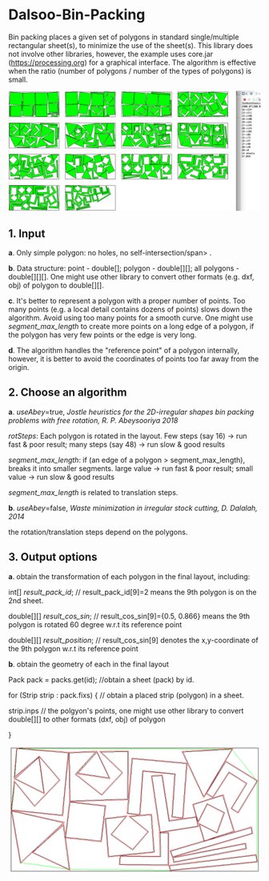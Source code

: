 # Dalsoo-Bin-Packing
Bin packing places a given set of polygons in standard single/multiple rectangular sheet(s), to minimize the use of the sheet(s).
 This library does not involve other libraries, however, the example uses core.jar (https://processing.org) for a graphical interface.
 The algorithm is effective when the ratio  (number of polygons / number of the types of polygons) is small.


![alt text](multiple.png "Description goes here")


## 1. Input 

**a**. Only simple polygon: no holes, <span style=“color:green;”> no self-intersection/span> .

**b**. Data structure: point - double[];  polygon - double[][]; all polygons - double[][][]. 
One might use other library to convert  other formats (e.g. dxf, obj) of polygon to double[][].

**c**. It's better to represent a polygon with a proper number of points. 
Too many points (e.g. a local detail contains dozens of points) slows down the algorithm. Avoid using too many points for a smooth curve.
One might use *segment_max_length* to create more points on a long edge of a polygon, if the polygon has very few points or the edge is very long.

**d**. The algorithm handles the "reference point" of a polygon internally, however, it is better to avoid the coordinates of points too far away from the origin. 



## 2. Choose an algorithm

**a**. *useAbey*=true, *Jostle heuristics for the 2D-irregular shapes bin packing problems with free rotation, R. P. Abeysooriya 2018*

*rotSteps*:  Each polygon is rotated in the layout. Few steps (say 16) -> run fast  & poor result;  many steps (say 48) -> run slow & good results

*segment_max_length*: if (an edge of a polygon > segment_max_length),  breaks it into smaller segments. 
large value -> run fast  & poor result; small value -> run slow & good results

*segment_max_length* is related to translation steps.

**b**. *useAbey*=false, *Waste minimization in irregular stock cutting, D. Dalalah, 2014*

the rotation/translation steps depend on the polygons.



## 3. Output options

**a**. obtain the transformation of each polygon in the final layout, including:

int[] *result_pack_id*;  // result_pack_id[9]=2 means the 9th polygon is on the 2nd sheet.

double[][] *result_cos_sin*; // result_cos_sin[9]={0.5, 0.866} means the 9th polygon is rotated 60 degree w.r.t its reference point

double[][] *result_position*; // result_cos_sin[9] denotes the x,y-coordinate of the 9th polygon w.r.t its reference point

**b**. obtain the geometry of each in the final layout 

Pack pack = packs.get(id);   //obtain a sheet (pack) by id.

for (Strip strip : pack.fixs) { // obtain a placed strip (polygon) in a sheet.

strip.inps // the polgyon's points, one might use other library to convert double[][] to other formats (dxf, obj) of polygon 

}

![alt text](single.png "Description goes here")


